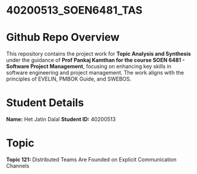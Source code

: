 # 40200513_SOEN6481_TAS
# Github Repo Overview
 This repository contains the project work for **Topic Analysis and Synthesis** under the guidance of **Prof Pankaj Kamthan for the course SOEN 6481 - Software Project Management**, focusing on enhancing key skills in software engineering and project management. The work aligns with the principles of EVELIN, PMBOK Guide, and SWEBOS.

# Student Details
**Name:** Het Jatin Dalal
**Student ID:** 40200513

# Topic
**Topic 121:** Distributed Teams Are Founded on Explicit Communication Channels
